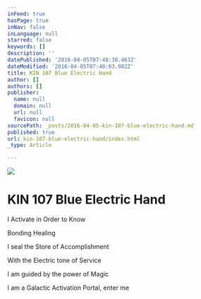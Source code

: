 ```yaml
---
inFeed: true
hasPage: true
inNav: false
inLanguage: null
starred: false
keywords: []
description: ''
datePublished: '2016-04-05T07:48:30.463Z'
dateModified: '2016-04-05T07:48:03.982Z'
title: KIN 107 Blue Electric Hand
author: []
authors: []
publisher:
  name: null
  domain: null
  url: null
  favicon: null
sourcePath: _posts/2016-04-05-kin-107-blue-electric-hand.md
published: true
url: kin-107-blue-electric-hand/index.html
_type: Article

---
```

![](https://the-grid-user-content.s3-us-west-2.amazonaws.com/039d2ac6-f7dc-4cb6-be4c-b8f786342817.png)

# KIN 107 Blue Electric Hand

I Activate in Order to Know

Bonding Healing

I seal the Store of Accomplishment

With the Electric tone of Service

I am guided by the power of Magic

I am a Galactic Activation Portal, enter me
